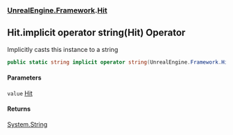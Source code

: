 ### [UnrealEngine.Framework](UnrealEngine_Framework.md 'UnrealEngine.Framework').[Hit](Hit.md 'UnrealEngine.Framework.Hit')
## Hit.implicit operator string(Hit) Operator
Implicitly casts this instance to a string  
```csharp
public static string implicit operator string(UnrealEngine.Framework.Hit value);
```
#### Parameters
<a name='UnrealEngine_Framework_Hit_op_Implicitstring(UnrealEngine_Framework_Hit)_value'></a>
`value` [Hit](Hit.md 'UnrealEngine.Framework.Hit')  
  
#### Returns
[System.String](https://docs.microsoft.com/en-us/dotnet/api/System.String 'System.String')  
